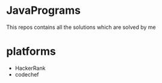 # JavaPrograms
This repos contains all the solutions which are solved by me 
# platforms
- HackerRank
- codechef
